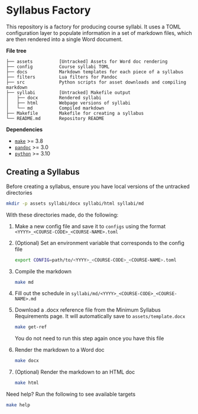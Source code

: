 Syllabus Factory
================

This repository is a factory for producing course syllabi. It uses a TOML
configuration layer to populate information in a set of markdown files, which
are then rendered into a single Word document.

**File tree**

```
├── assets          [Untracked] Assets for Word doc rendering
├── config          Course syllabi TOML
├── docs            Markdown templates for each piece of a syllabus
├── filters         Lua filters for Pandoc
├── src             Python scripts for asset downloads and compiling markdown
├── syllabi         [Untracked] Makefile output
│   ├── docx        Rendered syllabi
│   ├── html        Webpage versions of syllabi
│   └── md          Compiled markdown
├── Makefile        Makefile for creating a syllabus
└── README.md       Repository README
```

**Dependencies**

+ [`make`][make] >= 3.8
+ [`pandoc`][pandoc] >= 3.0
+ [`python`][python] >= 3.10

[make]: https://www.gnu.org/software/make
[pandoc]: https://pandoc.org
[python]: https://www.python.org


Creating a Syllabus
-------------------

Before creating a syllabus, ensure you have local versions of the untracked
directories

```sh
mkdir -p assets syllabi/docx syllabi/html syllabi/md
```

With these directories made, do the following:

1. Make a new config file and save it to `configs` using the format
   `<YYYY>_<COURSE-CODE>_<COURSE-NAME>.toml`

2. (Optional) Set an environment variable that corresponds to the config file
   ```sh
   export CONFIG=path/to/<YYYY>_<COURSE-CODE>_<COURSE-NAME>.toml
   ```

3. Compile the markdown
   ```sh
   make md
   ```

4. Fill out the schedule in `syllabi/md/<YYYY>_<COURSE-CODE>_<COURSE-NAME>.md`

5. Download a .docx reference file from the Minimum Syllabus Requirements page.
   It will automatically save to `assets/template.docx`
   ```sh
   make get-ref
   ```
   You do not need to run this step again once you have this file

6. Render the markdown to a Word doc
   ```sh
   make docx
   ```

7. (Optional) Render the markdown to an HTML doc
   ```sh
   make html
   ```

Need help? Run the following to see available targets

```sh
make help
```

